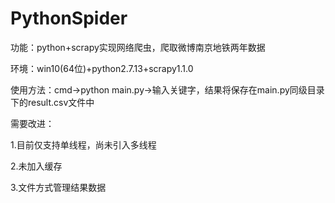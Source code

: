 # PythonSpider
功能：python+scrapy实现网络爬虫，爬取微博南京地铁两年数据

环境：win10(64位)+python2.7.13+scrapy1.1.0

使用方法：cmd->python main.py->输入关键字，结果将保存在main.py同级目录下的result.csv文件中

需要改进：

1.目前仅支持单线程，尚未引入多线程

2.未加入缓存

3.文件方式管理结果数据
